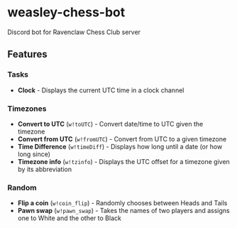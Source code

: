 # weasley-chess-bot

Discord bot for Ravenclaw Chess Club server

## Features

### Tasks

* **Clock** - Displays the current UTC time in a clock channel

### Timezones

* **Convert to UTC** (`w!toUTC`) - Convert date/time to UTC given the timezone
* **Convert from UTC** (`w!fromUTC`) - Convert from UTC to a given timezone
* **Time Difference** (`w!timeDiff`) - Displays how long until a date (or how long since)
* **Timezone info** (`w!tzinfo`) - Displays the UTC offset for a timezone given by its abbreviation

### Random

* **Flip a coin** (`w!coin_flip`) - Randomly chooses between Heads and Tails
* **Pawn swap** (`w!pawn_swap`) - Takes the names of two players and assigns one to White and the other to Black